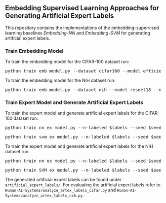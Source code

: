 ## Embedding Supervised Learning Approaches for Generating Artificial Expert Labels
This repository contains the implementations of the embedding-supervised learning baselines *Embedding-NN* and *Embedding-SVM* for generating artificial expert labels. 

### Train Embedding Model
To train the embedding model for the CIFAR-100 dataset run:
<pre>python train_emb_model.py --dataset cifar100 --model efficientnetb1 --num_classes 20 --lr 0.1</pre> 

To train the embedding model for the NIH dataset run:
<pre>python train_emb_model.py --dataset nih --model resnet18 --num_classes 2 --lr 0.001</pre> 

### Train Expert Model and Generate Artificial Expert Labels
To train the expert model and generate artificial expert labels for the CIFAR-100 dataset run:
<pre>python train_nn_ex_model.py --n-labeled $labels --seed $seed --ex_strength $strength --dataset cifar100 --emb_model efficientnetb1 --binary True</pre> 
<pre>python train_svm_ex_model.py --n-labeled $labels --seed $seed --ex_strength $strength --dataset cifar100 --emb_model efficientnetb1 --binary True</pre> 

To train the expert model and generate artificial expert labels for the NIH dataset run:
<pre>python train_nn_ex_model.py --n-labeled $labels --seed $seed --ex_strength $strength --dataset nih --emb_model resnet18 --binary False</pre> 
<pre>python train_SVM_ex_model.py --n-labeled $labels --seed $seed --ex_strength $strength --dataset nih --emb_model resnet18 --binary False</pre> 

The generated artificial expert labels can be found under `artificial_expert_labels/`. 
For evaluating the artificial expert labels refer to `Human-AI-Systems/analyze_artex_labels_cifar.py` and `Human-AI-Systems/analyze_artex_labels_nih.py`.
